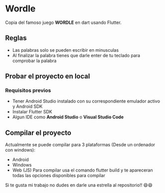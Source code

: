 # Wordle

Copia del famoso juego **WORDLE** en dart usando Flutter.

## Reglas
- Las palabras solo se pueden escribir en minusculas
- Al finalizar la palabra tienes que darle enter de tu teclado para comprobar la palabra

## Probar el proyecto en local
### Requisitos previos
- Tener Android Studio instalado con su correspondiente emulador activo y Android SDK
- Instalar Flutter SDK
- Algun IDE como **Android Studio** o **Visual Studio Code**
## Compilar el proyecto
Actualmente se puede compilar para 3 plataformas (Desde un ordenador con windows):
- Android
- Windows
- Web (JS)
Para compilar usa el comando flutter build y te apareceran todas las opciones disponibles para compilar

Si te gusta mi trabajo no dudes en darle una estrella al repositorio!! 😄😄	